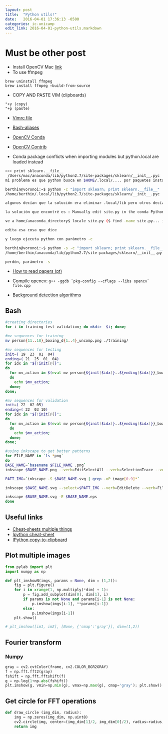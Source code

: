 ```yaml
---
layout: post
title:  "Python utils!"
date:   2016-04-01 17:36:13 -0500
categories: ic-unicamp
edit_link: 2016-04-01-python-utils.markdown
---
```

# Must be other post

* Install OpenCV Mac [link](http://www.pyimagesearch.com/2015/06/15/install-opencv-3-0-and-python-2-7-on-osx/)
* To use ffmpeg
```
brew uninstall ffmpeg
brew install ffmpeg –build-from-source
```

* COPY AND PASTE VIM (clipboards)
```
"+y (copy)
"+p (paste)
```

* [Vimrc file](https://github.com/berthin/configuration-files/blob/master/.vimrc)

* [Bash-aliases](https://github.com/berthin/configuration-files/blob/master/.bash_aliases)

* [OpenCV Conda](https://github.com/menpo/conda-opencv)
* [OpenCV Contrib](https://github.com/Itseez/opencv_contrib)
* Conda package conflicts when importing modules but python.local are loaded instead

```bash
>>> print sklearn.__file__
 /Users/mac/anaconda/lib/python2.7/site-packages/sklearn/__init__.pyc
mi problema es que python busca en $HOME/.local/.... por paquetes instalados

berthin@voronoi:~$ python -c "import sklearn; print sklearn.__file__"
/home/berthin/.local/lib/python2.7/site-packages/sklearn/__init__.pyc

algunos decían que la solución era eliminar .local/lib pero otros decían que no,

la solución que encontré es : Manually edit site.py in the conda Python such that site.ENABLE_USER_SITE is False

ve a home/anaconda_directory$ locale site.py ($ find -name site.py... it must be ./lib/python2.7/site.py bash

edita esa cosa que dice

y luego ejecuta python con parámetro -c

berthin@voronoi:~$ python -s -c "import sklearn; print sklearn.__file__"
/home/berthin/anaconda/lib/python2.7/site-packages/sklearn/__init__.py

perdón, parámetro -s
```

* [How to read papers (pt)](http://posgraduando.com/fish-qtcr-5ss-leitura-artigos/)

* Compile opencv: ```g++ -ggdb `pkg-config --cflags --libs opencv` file.cpp```

* [Background detection algorithms](https://github.com/andrewssobral/bgslibrary/tree/opencv3)

## Bash

```bash
#creating directories
for i in training test validation; do mkdir  $i; done;

#mv sequences for training
mv person{11..18}_boxing_d{1..4}_uncomp.png ./training/

#mv sequences for testing
init=( 19  23  01  04)
ending=( 21  25  01  04)
for idx in "${!init[@]}"; 
do 
  for mv_action in $(eval mv person{${init[$idx]}..${ending[$idx]}}_boxing_d{1..4}_uncomp.png ./test/);
  do
    echo $mv_action;
  done;
done;

#mv sequences for validation
init=( 22  02 05)
ending=( 22  03 10)
for idx in "${!init[@]}"; 
do
  for mv_action in $(eval mv person{${init[$idx]}..${ending[$idx]}}_boxing_d{1..4}_uncomp.png ./validation/);
  do
    echo $mv_action;
  done;
done;
```

```bash
#using inkscape to get better patterns
for FILE_NAME in `ls *png`
do
BASE_NAME=`basename $FILE_NAME .png`
inkscape $BASE_NAME.png --verb=EditSelectAll --verb=SelectionTrace --verb=FileSaveAs --verb=FileQuit

PATT_IMG=`inkscape -S $BASE_NAME.svg | grep -oP image[0-9]*`

inkscape $BASE_NAME.svg --select=$PATT_IMG --verb=EditDelete --verb=FileSave --verb=FileQuit

inkscape $BASE_NAME.svg -E $BASE_NAME.eps
done
```

## Useful links

* [Cheat-sheets multiple things](https://www.cheatography.com/vjust/cheat-sheets/)
* [Ipython cheat-sheet](https://damontallen.github.io/IPython-quick-ref-sheets/)
* [IPython copy-to-clipboard](https://gist.github.com/nova77/5403446)


## Plot multiple images

```python
from pylab import plt
import numpy as np

def plt_imshowN(imgs, params = None, dim = (1,2)):                      
    fig = plt.figure()                                                          
    for i in xrange(1, np.multiply(*dim) + 1):                                  
        p = fig.add_subplot(dim[0], dim[1], i)                                  
        if params is not None and params[i-1] is not None:                      
            p.imshow(imgs[i-1], **params[i-1])                                  
        else:                                                                   
            p.imshow(imgs[i-1])                                                 
    plt.show() 

# plt_imshow([im1, im2], [None, {'cmap':'gray'}], dim=(1,2))
```

## Fourier transform

### Numpy

```python
gray = cv2.cvtColor(frame, cv2.COLOR_BGR2GRAY)                                  
f = np.fft.fft2(gray)                                                           
fshift = np.fft.fftshift(f)                                                     
g = np.log(1+np.abs(fshift))                                                    
plt.imshow(g, vmin=np.min(g), vmax=np.max(g), cmap='gray'); plt.show() 
```

## Get circle for FFT operations

```python
def draw_circle (img_dim, radius):
    img = np.zeros(img_dim, np.uint8)
    cv2.circle(img, center=(img_dim[1]/2, img_dim[0]/2), radius=radius, color=1, thickness=cv2.FILLED)
    return img
```



